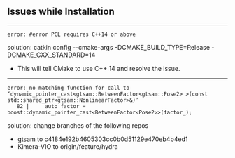 
## Issues while Installation
---
```
error: #error PCL requires C++14 or above
```
solution: catkin config --cmake-args -DCMAKE_BUILD_TYPE=Release -DCMAKE_CXX_STANDARD=14
- This will tell CMake to use C++ 14 and resolve the issue. 


---
```
error: no matching function for call to ‘dynamic_pointer_cast<gtsam::BetweenFactor<gtsam::Pose2> >(const std::shared_ptr<gtsam::NonlinearFactor>&)’
   82 |     auto factor = boost::dynamic_pointer_cast<BetweenFactor<Pose2>>(factor_);
```
solution: change branches of the following repos  
- gtsam to c4184e192b4605303cc0b0d51129e470eb4b4ed1
- Kimera-VIO to origin/feature/hydra

